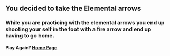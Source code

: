 ## You decided to take the Elemental arrows

### While you are practicing with the elemental arrows you end up shooting your self in the foot with a fire arrow and end up having to go home.

#### Play Again? [Home Page](README.md)